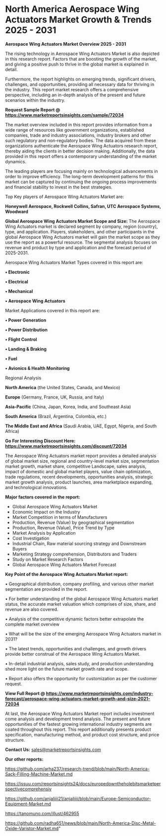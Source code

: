 # North America Aerospace Wing Actuators Market Growth & Trends 2025 - 2031

<Strong> Aerospace Wing Actuators Market Overview 2025 - 2031</strong>

The rising technology in Aerospace Wing Actuators Market is also depicted in this research report. Factors that are boosting the growth of the market, and giving a positive push to thrive in the global market is explained in detail.

Furthermore, the report highlights on emerging trends, significant drivers, challenges, and opportunities, providing all necessary data for thriving in the industry. This report market research offers a comprehensive perspective, including an in-depth analysis of the present and future scenarios within the industry.

<strong>Request Sample Report @ <a href=https://www.marketreportsinsights.com/sample/72034>https://www.marketreportsinsights.com/sample/72034</a></strong>

The market overview included in this report provides information from a wide range of resources like government organizations, established companies, trade and industry associations, industry brokers and other such regulatory and non-regulatory bodies. The data acquired from these organizations authenticate the Aerospace Wing Actuators research report, thereby aiding the clients in better decision making. Additionally, the data provided in this report offers a contemporary understanding of the market dynamics.

The leading players are focusing mainly on technological advancements in order to improve efficiency. The long-term development patterns for this market can be captured by continuing the ongoing process improvements and financial stability to invest in the best strategies.

Top Key players of Aerospace Wing Actuators Market are:

<strong>Honeywell Aerospace, Rockwell Collins, Safran, UTC Aerospace Systems, Woodward</strong>

<strong><b>Global Aerospace Wing Actuators Market Scope and Size:</b></strong>
The Aerospace Wing Actuators market is declared segment by company, region (country), type, and application. Players, stakeholders, and other participants in the global Aerospace Wing Actuators market will gain the market scope as they use the report as a powerful resource. The segmental analysis focuses on revenue and product by type and application and the forecast period of 2025-2031.

Aerospace Wing Actuators Market Types covered in this report are:

<strong>• Electronic

• Electrical

• Mechanical

• Aerospace Wing Actuators</strong>

Market Applications covered in this report are:

<strong>• Power Generation

• Power Distribution

• Flight Control

• Landing & Braking

• Fuel

• Avionics & Health Monitoring</strong> 

Regional Analysis

<strong>North America</strong> (the United States, Canada, and Mexico)

<strong>Europe</strong> (Germany, France, UK, Russia, and Italy)

<strong>Asia-Pacific</strong> (China, Japan, Korea, India, and Southeast Asia)

<strong>South America</strong> (Brazil, Argentina, Colombia, etc.)

<strong>The Middle East and Africa</strong> (Saudi Arabia, UAE, Egypt, Nigeria, and South Africa)

<strong>Go For Interesting Discount Here: <a href=https://www.marketreportsinsights.com/discount/72034>https://www.marketreportsinsights.com/discount/72034</a></strong>

The Aerospace Wing Actuators market report provides a detailed analysis of global market size, regional and country-level market size, segmentation market growth, market share, competitive Landscape, sales analysis, impact of domestic and global market players, value chain optimization, trade regulations, recent developments, opportunities analysis, strategic market growth analysis, product launches, area marketplace expanding, and technological innovations.

<strong><b>Major factors covered in the report:</b></strong>
<ul>
  <li>Global Aerospace Wing Actuators Market </li>
  <li>Economic Impact on the Industry</li>
  <li>Market Competition in terms of Manufacturers</li>
  <li>Production, Revenue (Value) by geographical segmentation</li>
  <li>Production, Revenue (Value), Price Trend by Type</li>
  <li>Market Analysis by Application</li>
  <li>Cost Investigation</li>
  <li>Industrial Chain, Raw material sourcing strategy and Downstream Buyers</li>
  <li>Marketing Strategy comprehension, Distributors and Traders</li>
  <li>Study on Market Research Factors</li>
  <li>Global Aerospace Wing Actuators Market Forecast</li>
</ul>

<strong><b>Key Point of the Aerospace Wing Actuators Market report:</b></strong>

• Geographical distribution, company profiling, and various other market segmentation are provided in the report.

• For better understanding of the global Aerospace Wing Actuators market status, the accurate market valuation which comprises of size, share, and revenue are also covered.

• Analysis of the competitive dynamic factors better extrapolate the complete market overview

• What will be the size of the emerging Aerospace Wing Actuators market in 2031?

• The latest trends, opportunities and challenges, and growth drivers provide better construal of the Aerospace Wing Actuators Market.

• In-detail industrial analysis, sales study, and production understanding shed more light on the future market growth rate and scope.

• Report also offers the opportunity for customization as per the customer request.

<strong><b>View Full Report @ <a href=https://www.marketreportsinsights.com/industry-forecast/aerospace-wing-actuators-market-growth-and-size-2021-72034>https://www.marketreportsinsights.com/industry-forecast/aerospace-wing-actuators-market-growth-and-size-2021-72034</a></b></strong>


At last, the Aerospace Wing Actuators Market report includes investment come analysis and development trend analysis. The present and future opportunities of the fastest growing international industry segments are coated throughout this report. This report additionally presents product specification, manufacturing method, and product cost structure, and price structure.

<strong>Contact Us:</strong>
sales@marketreportsinsights.com

<strong>Our other reports:</strong>

<a href=https://github.com/arha237/research-trend/blob/main/North-America-Sack-Filling-Machine-Market.md>https://github.com/arha237/research-trend/blob/main/North-America-Sack-Filling-Machine-Market.md</a>

<a href=https://issuu.com/reportsinsights24/docs/europedowntheholebitsmarketperspectivecomprehensiv>https://issuu.com/reportsinsights24/docs/europedowntheholebitsmarketperspectivecomprehensiv</a>

<a href=https://github.com/anjaliiii21/anjaliiii/blob/main/Europe-Semiconductor-Equipment-Market.md>https://github.com/anjaliiii21/anjaliiii/blob/main/Europe-Semiconductor-Equipment-Market.md</a>

<a href=https://tanomuno.com/illust/462955>https://tanomuno.com/illust/462955</a>

<a href=https://github.com/radha651/news/blob/main/North-America-Disc-Metal-Oxide-Varistor-Market.md>https://github.com/radha651/news/blob/main/North-America-Disc-Metal-Oxide-Varistor-Market.md</a>"
